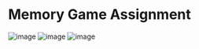 # Memory Game Assignment

![image](https://user-images.githubusercontent.com/40962778/142730488-ca9e5562-5018-422b-b3e2-7611f25ffa59.png)
![image](https://user-images.githubusercontent.com/40962778/142751613-b27603e5-1445-4ff9-ae9d-226782743fc5.png)
![image](https://user-images.githubusercontent.com/40962778/142751672-dbdd549d-db72-4fec-86c3-3db8f69435e2.png)

